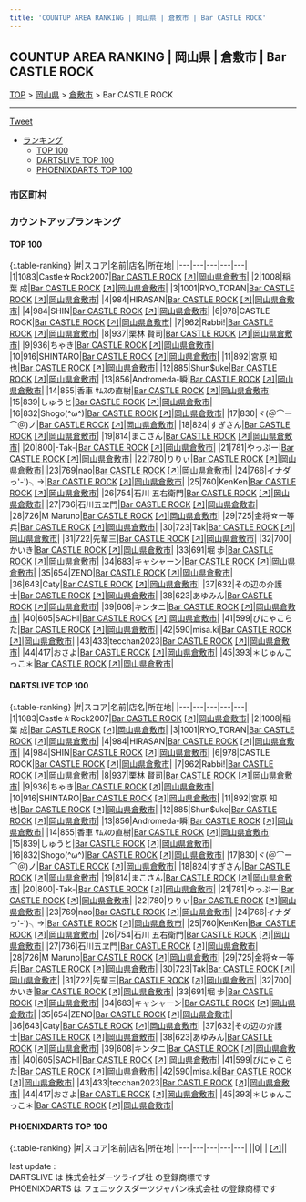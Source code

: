 ```yaml
---
title: 'COUNTUP AREA RANKING | 岡山県 | 倉敷市 | Bar CASTLE ROCK'
---
```

## COUNTUP AREA RANKING | 岡山県 | 倉敷市 | Bar CASTLE ROCK

[TOP](/darts/rank/) > [岡山県](/darts/rank/岡山県/) > [倉敷市](/darts/rank/岡山県/倉敷市/) > Bar CASTLE ROCK

___

<a href="https://twitter.com/share?ref_src=twsrc%5Etfw" data-text="COUNTUP AREA RANKING | 岡山県倉敷市Bar CASTLE ROCK" class="twitter-share-button" data-hashtags="DARTSLIVE,PHOENIXDARTS,darts,ダーツ" data-show-count="false">Tweet</a>

* [ランキング](#カウントアップランキング)
    * [TOP 100](#top-100)
    * [DARTSLIVE TOP 100](#dartslive-top-100)
    * [PHOENIXDARTS TOP 100](#phoenixdarts-top-100)

### 市区町村

<ul>

</ul>

### カウントアップランキング

#### TOP 100



{:.table-ranking}
|#|スコア|名前|店名|所在地|
|---|---|---|---|---|
|1|1083|<span class="rank-name-dl">Castle☆Rock2007</span>|<a href="/darts/rank/shops/91de7d9530c4483e774c926eb736cb5a.html">Bar CASTLE ROCK</a> <a href="https://search.dartslive.com/jp/shop/91de7d9530c4483e774c926eb736cb5a">[↗]</a>|<a href="/darts/rank/岡山県/倉敷市">岡山県倉敷市</a>|
|2|1008|<span class="rank-name-dl">稲葉 成</span>|<a href="/darts/rank/shops/91de7d9530c4483e774c926eb736cb5a.html">Bar CASTLE ROCK</a> <a href="https://search.dartslive.com/jp/shop/91de7d9530c4483e774c926eb736cb5a">[↗]</a>|<a href="/darts/rank/岡山県/倉敷市">岡山県倉敷市</a>|
|3|1001|<span class="rank-name-dl">RYO_TORAN</span>|<a href="/darts/rank/shops/91de7d9530c4483e774c926eb736cb5a.html">Bar CASTLE ROCK</a> <a href="https://search.dartslive.com/jp/shop/91de7d9530c4483e774c926eb736cb5a">[↗]</a>|<a href="/darts/rank/岡山県/倉敷市">岡山県倉敷市</a>|
|4|984|<span class="rank-name-dl">HIRASAN</span>|<a href="/darts/rank/shops/91de7d9530c4483e774c926eb736cb5a.html">Bar CASTLE ROCK</a> <a href="https://search.dartslive.com/jp/shop/91de7d9530c4483e774c926eb736cb5a">[↗]</a>|<a href="/darts/rank/岡山県/倉敷市">岡山県倉敷市</a>|
|4|984|<span class="rank-name-dl">SHIN</span>|<a href="/darts/rank/shops/91de7d9530c4483e774c926eb736cb5a.html">Bar CASTLE ROCK</a> <a href="https://search.dartslive.com/jp/shop/91de7d9530c4483e774c926eb736cb5a">[↗]</a>|<a href="/darts/rank/岡山県/倉敷市">岡山県倉敷市</a>|
|6|978|<span class="rank-name-dl">CASTLE ROCK</span>|<a href="/darts/rank/shops/91de7d9530c4483e774c926eb736cb5a.html">Bar CASTLE ROCK</a> <a href="https://search.dartslive.com/jp/shop/91de7d9530c4483e774c926eb736cb5a">[↗]</a>|<a href="/darts/rank/岡山県/倉敷市">岡山県倉敷市</a>|
|7|962|<span class="rank-name-dl">Rabbi!</span>|<a href="/darts/rank/shops/91de7d9530c4483e774c926eb736cb5a.html">Bar CASTLE ROCK</a> <a href="https://search.dartslive.com/jp/shop/91de7d9530c4483e774c926eb736cb5a">[↗]</a>|<a href="/darts/rank/岡山県/倉敷市">岡山県倉敷市</a>|
|8|937|<span class="rank-name-dl">栗林 賢司</span>|<a href="/darts/rank/shops/91de7d9530c4483e774c926eb736cb5a.html">Bar CASTLE ROCK</a> <a href="https://search.dartslive.com/jp/shop/91de7d9530c4483e774c926eb736cb5a">[↗]</a>|<a href="/darts/rank/岡山県/倉敷市">岡山県倉敷市</a>|
|9|936|<span class="rank-name-dl">ちゃき</span>|<a href="/darts/rank/shops/91de7d9530c4483e774c926eb736cb5a.html">Bar CASTLE ROCK</a> <a href="https://search.dartslive.com/jp/shop/91de7d9530c4483e774c926eb736cb5a">[↗]</a>|<a href="/darts/rank/岡山県/倉敷市">岡山県倉敷市</a>|
|10|916|<span class="rank-name-dl">SHINTARO</span>|<a href="/darts/rank/shops/91de7d9530c4483e774c926eb736cb5a.html">Bar CASTLE ROCK</a> <a href="https://search.dartslive.com/jp/shop/91de7d9530c4483e774c926eb736cb5a">[↗]</a>|<a href="/darts/rank/岡山県/倉敷市">岡山県倉敷市</a>|
|11|892|<span class="rank-name-dl">宮原 知也</span>|<a href="/darts/rank/shops/91de7d9530c4483e774c926eb736cb5a.html">Bar CASTLE ROCK</a> <a href="https://search.dartslive.com/jp/shop/91de7d9530c4483e774c926eb736cb5a">[↗]</a>|<a href="/darts/rank/岡山県/倉敷市">岡山県倉敷市</a>|
|12|885|<span class="rank-name-dl">Shun$uke</span>|<a href="/darts/rank/shops/91de7d9530c4483e774c926eb736cb5a.html">Bar CASTLE ROCK</a> <a href="https://search.dartslive.com/jp/shop/91de7d9530c4483e774c926eb736cb5a">[↗]</a>|<a href="/darts/rank/岡山県/倉敷市">岡山県倉敷市</a>|
|13|856|<span class="rank-name-dl">Andromeda-瞬</span>|<a href="/darts/rank/shops/91de7d9530c4483e774c926eb736cb5a.html">Bar CASTLE ROCK</a> <a href="https://search.dartslive.com/jp/shop/91de7d9530c4483e774c926eb736cb5a">[↗]</a>|<a href="/darts/rank/岡山県/倉敷市">岡山県倉敷市</a>|
|14|855|<span class="rank-name-dl">香車 ｻﾑｽの直樹</span>|<a href="/darts/rank/shops/91de7d9530c4483e774c926eb736cb5a.html">Bar CASTLE ROCK</a> <a href="https://search.dartslive.com/jp/shop/91de7d9530c4483e774c926eb736cb5a">[↗]</a>|<a href="/darts/rank/岡山県/倉敷市">岡山県倉敷市</a>|
|15|839|<span class="rank-name-dl">しゅうと</span>|<a href="/darts/rank/shops/91de7d9530c4483e774c926eb736cb5a.html">Bar CASTLE ROCK</a> <a href="https://search.dartslive.com/jp/shop/91de7d9530c4483e774c926eb736cb5a">[↗]</a>|<a href="/darts/rank/岡山県/倉敷市">岡山県倉敷市</a>|
|16|832|<span class="rank-name-dl">Shogo(^ω^)</span>|<a href="/darts/rank/shops/91de7d9530c4483e774c926eb736cb5a.html">Bar CASTLE ROCK</a> <a href="https://search.dartslive.com/jp/shop/91de7d9530c4483e774c926eb736cb5a">[↗]</a>|<a href="/darts/rank/岡山県/倉敷市">岡山県倉敷市</a>|
|17|830|<span class="rank-name-dl">ヾ(＠⌒ー⌒＠)ノ</span>|<a href="/darts/rank/shops/91de7d9530c4483e774c926eb736cb5a.html">Bar CASTLE ROCK</a> <a href="https://search.dartslive.com/jp/shop/91de7d9530c4483e774c926eb736cb5a">[↗]</a>|<a href="/darts/rank/岡山県/倉敷市">岡山県倉敷市</a>|
|18|824|<span class="rank-name-dl">すぎさん</span>|<a href="/darts/rank/shops/91de7d9530c4483e774c926eb736cb5a.html">Bar CASTLE ROCK</a> <a href="https://search.dartslive.com/jp/shop/91de7d9530c4483e774c926eb736cb5a">[↗]</a>|<a href="/darts/rank/岡山県/倉敷市">岡山県倉敷市</a>|
|19|814|<span class="rank-name-dl">まこさん</span>|<a href="/darts/rank/shops/91de7d9530c4483e774c926eb736cb5a.html">Bar CASTLE ROCK</a> <a href="https://search.dartslive.com/jp/shop/91de7d9530c4483e774c926eb736cb5a">[↗]</a>|<a href="/darts/rank/岡山県/倉敷市">岡山県倉敷市</a>|
|20|800|<span class="rank-name-dl">-Tak-</span>|<a href="/darts/rank/shops/91de7d9530c4483e774c926eb736cb5a.html">Bar CASTLE ROCK</a> <a href="https://search.dartslive.com/jp/shop/91de7d9530c4483e774c926eb736cb5a">[↗]</a>|<a href="/darts/rank/岡山県/倉敷市">岡山県倉敷市</a>|
|21|781|<span class="rank-name-dl">やっぷー</span>|<a href="/darts/rank/shops/91de7d9530c4483e774c926eb736cb5a.html">Bar CASTLE ROCK</a> <a href="https://search.dartslive.com/jp/shop/91de7d9530c4483e774c926eb736cb5a">[↗]</a>|<a href="/darts/rank/岡山県/倉敷市">岡山県倉敷市</a>|
|22|780|<span class="rank-name-dl">りりぃ</span>|<a href="/darts/rank/shops/91de7d9530c4483e774c926eb736cb5a.html">Bar CASTLE ROCK</a> <a href="https://search.dartslive.com/jp/shop/91de7d9530c4483e774c926eb736cb5a">[↗]</a>|<a href="/darts/rank/岡山県/倉敷市">岡山県倉敷市</a>|
|23|769|<span class="rank-name-dl">nao</span>|<a href="/darts/rank/shops/91de7d9530c4483e774c926eb736cb5a.html">Bar CASTLE ROCK</a> <a href="https://search.dartslive.com/jp/shop/91de7d9530c4483e774c926eb736cb5a">[↗]</a>|<a href="/darts/rank/岡山県/倉敷市">岡山県倉敷市</a>|
|24|766|<span class="rank-name-dl">イナダっ&#x27;-&#x27;)╮→</span>|<a href="/darts/rank/shops/91de7d9530c4483e774c926eb736cb5a.html">Bar CASTLE ROCK</a> <a href="https://search.dartslive.com/jp/shop/91de7d9530c4483e774c926eb736cb5a">[↗]</a>|<a href="/darts/rank/岡山県/倉敷市">岡山県倉敷市</a>|
|25|760|<span class="rank-name-dl">KenKen</span>|<a href="/darts/rank/shops/91de7d9530c4483e774c926eb736cb5a.html">Bar CASTLE ROCK</a> <a href="https://search.dartslive.com/jp/shop/91de7d9530c4483e774c926eb736cb5a">[↗]</a>|<a href="/darts/rank/岡山県/倉敷市">岡山県倉敷市</a>|
|26|754|<span class="rank-name-dl">石川 五右衛門</span>|<a href="/darts/rank/shops/91de7d9530c4483e774c926eb736cb5a.html">Bar CASTLE ROCK</a> <a href="https://search.dartslive.com/jp/shop/91de7d9530c4483e774c926eb736cb5a">[↗]</a>|<a href="/darts/rank/岡山県/倉敷市">岡山県倉敷市</a>|
|27|736|<span class="rank-name-dl">石川五ヱ門</span>|<a href="/darts/rank/shops/91de7d9530c4483e774c926eb736cb5a.html">Bar CASTLE ROCK</a> <a href="https://search.dartslive.com/jp/shop/91de7d9530c4483e774c926eb736cb5a">[↗]</a>|<a href="/darts/rank/岡山県/倉敷市">岡山県倉敷市</a>|
|28|726|<span class="rank-name-dl">M Maruno</span>|<a href="/darts/rank/shops/91de7d9530c4483e774c926eb736cb5a.html">Bar CASTLE ROCK</a> <a href="https://search.dartslive.com/jp/shop/91de7d9530c4483e774c926eb736cb5a">[↗]</a>|<a href="/darts/rank/岡山県/倉敷市">岡山県倉敷市</a>|
|29|725|<span class="rank-name-dl">金将☆一等兵</span>|<a href="/darts/rank/shops/91de7d9530c4483e774c926eb736cb5a.html">Bar CASTLE ROCK</a> <a href="https://search.dartslive.com/jp/shop/91de7d9530c4483e774c926eb736cb5a">[↗]</a>|<a href="/darts/rank/岡山県/倉敷市">岡山県倉敷市</a>|
|30|723|<span class="rank-name-dl">Tak</span>|<a href="/darts/rank/shops/91de7d9530c4483e774c926eb736cb5a.html">Bar CASTLE ROCK</a> <a href="https://search.dartslive.com/jp/shop/91de7d9530c4483e774c926eb736cb5a">[↗]</a>|<a href="/darts/rank/岡山県/倉敷市">岡山県倉敷市</a>|
|31|722|<span class="rank-name-dl">先輩三</span>|<a href="/darts/rank/shops/91de7d9530c4483e774c926eb736cb5a.html">Bar CASTLE ROCK</a> <a href="https://search.dartslive.com/jp/shop/91de7d9530c4483e774c926eb736cb5a">[↗]</a>|<a href="/darts/rank/岡山県/倉敷市">岡山県倉敷市</a>|
|32|700|<span class="rank-name-dl">かいき</span>|<a href="/darts/rank/shops/91de7d9530c4483e774c926eb736cb5a.html">Bar CASTLE ROCK</a> <a href="https://search.dartslive.com/jp/shop/91de7d9530c4483e774c926eb736cb5a">[↗]</a>|<a href="/darts/rank/岡山県/倉敷市">岡山県倉敷市</a>|
|33|691|<span class="rank-name-dl">堀 歩</span>|<a href="/darts/rank/shops/91de7d9530c4483e774c926eb736cb5a.html">Bar CASTLE ROCK</a> <a href="https://search.dartslive.com/jp/shop/91de7d9530c4483e774c926eb736cb5a">[↗]</a>|<a href="/darts/rank/岡山県/倉敷市">岡山県倉敷市</a>|
|34|683|<span class="rank-name-dl">キャシャーン</span>|<a href="/darts/rank/shops/91de7d9530c4483e774c926eb736cb5a.html">Bar CASTLE ROCK</a> <a href="https://search.dartslive.com/jp/shop/91de7d9530c4483e774c926eb736cb5a">[↗]</a>|<a href="/darts/rank/岡山県/倉敷市">岡山県倉敷市</a>|
|35|654|<span class="rank-name-dl">ZENO</span>|<a href="/darts/rank/shops/91de7d9530c4483e774c926eb736cb5a.html">Bar CASTLE ROCK</a> <a href="https://search.dartslive.com/jp/shop/91de7d9530c4483e774c926eb736cb5a">[↗]</a>|<a href="/darts/rank/岡山県/倉敷市">岡山県倉敷市</a>|
|36|643|<span class="rank-name-dl">Caty</span>|<a href="/darts/rank/shops/91de7d9530c4483e774c926eb736cb5a.html">Bar CASTLE ROCK</a> <a href="https://search.dartslive.com/jp/shop/91de7d9530c4483e774c926eb736cb5a">[↗]</a>|<a href="/darts/rank/岡山県/倉敷市">岡山県倉敷市</a>|
|37|632|<span class="rank-name-dl">その辺の介護士</span>|<a href="/darts/rank/shops/91de7d9530c4483e774c926eb736cb5a.html">Bar CASTLE ROCK</a> <a href="https://search.dartslive.com/jp/shop/91de7d9530c4483e774c926eb736cb5a">[↗]</a>|<a href="/darts/rank/岡山県/倉敷市">岡山県倉敷市</a>|
|38|623|<span class="rank-name-dl">あゆみん</span>|<a href="/darts/rank/shops/91de7d9530c4483e774c926eb736cb5a.html">Bar CASTLE ROCK</a> <a href="https://search.dartslive.com/jp/shop/91de7d9530c4483e774c926eb736cb5a">[↗]</a>|<a href="/darts/rank/岡山県/倉敷市">岡山県倉敷市</a>|
|39|608|<span class="rank-name-dl">キンタニ</span>|<a href="/darts/rank/shops/91de7d9530c4483e774c926eb736cb5a.html">Bar CASTLE ROCK</a> <a href="https://search.dartslive.com/jp/shop/91de7d9530c4483e774c926eb736cb5a">[↗]</a>|<a href="/darts/rank/岡山県/倉敷市">岡山県倉敷市</a>|
|40|605|<span class="rank-name-dl">SACHI</span>|<a href="/darts/rank/shops/91de7d9530c4483e774c926eb736cb5a.html">Bar CASTLE ROCK</a> <a href="https://search.dartslive.com/jp/shop/91de7d9530c4483e774c926eb736cb5a">[↗]</a>|<a href="/darts/rank/岡山県/倉敷市">岡山県倉敷市</a>|
|41|599|<span class="rank-name-dl">ぴにゃこらた</span>|<a href="/darts/rank/shops/91de7d9530c4483e774c926eb736cb5a.html">Bar CASTLE ROCK</a> <a href="https://search.dartslive.com/jp/shop/91de7d9530c4483e774c926eb736cb5a">[↗]</a>|<a href="/darts/rank/岡山県/倉敷市">岡山県倉敷市</a>|
|42|590|<span class="rank-name-dl">misa.ki</span>|<a href="/darts/rank/shops/91de7d9530c4483e774c926eb736cb5a.html">Bar CASTLE ROCK</a> <a href="https://search.dartslive.com/jp/shop/91de7d9530c4483e774c926eb736cb5a">[↗]</a>|<a href="/darts/rank/岡山県/倉敷市">岡山県倉敷市</a>|
|43|433|<span class="rank-name-dl">tecchan2023</span>|<a href="/darts/rank/shops/91de7d9530c4483e774c926eb736cb5a.html">Bar CASTLE ROCK</a> <a href="https://search.dartslive.com/jp/shop/91de7d9530c4483e774c926eb736cb5a">[↗]</a>|<a href="/darts/rank/岡山県/倉敷市">岡山県倉敷市</a>|
|44|417|<span class="rank-name-dl">おさよ</span>|<a href="/darts/rank/shops/91de7d9530c4483e774c926eb736cb5a.html">Bar CASTLE ROCK</a> <a href="https://search.dartslive.com/jp/shop/91de7d9530c4483e774c926eb736cb5a">[↗]</a>|<a href="/darts/rank/岡山県/倉敷市">岡山県倉敷市</a>|
|45|393|<span class="rank-name-dl">＊じゅんこっこ＊</span>|<a href="/darts/rank/shops/91de7d9530c4483e774c926eb736cb5a.html">Bar CASTLE ROCK</a> <a href="https://search.dartslive.com/jp/shop/91de7d9530c4483e774c926eb736cb5a">[↗]</a>|<a href="/darts/rank/岡山県/倉敷市">岡山県倉敷市</a>|


#### DARTSLIVE TOP 100



{:.table-ranking}
|#|スコア|名前|店名|所在地|
|---|---|---|---|---|
|1|1083|<span class="rank-name-dl">Castle☆Rock2007</span>|<a href="/darts/rank/shops/91de7d9530c4483e774c926eb736cb5a.html">Bar CASTLE ROCK</a> <a href="https://search.dartslive.com/jp/shop/91de7d9530c4483e774c926eb736cb5a">[↗]</a>|<a href="/darts/rank/岡山県/倉敷市">岡山県倉敷市</a>|
|2|1008|<span class="rank-name-dl">稲葉 成</span>|<a href="/darts/rank/shops/91de7d9530c4483e774c926eb736cb5a.html">Bar CASTLE ROCK</a> <a href="https://search.dartslive.com/jp/shop/91de7d9530c4483e774c926eb736cb5a">[↗]</a>|<a href="/darts/rank/岡山県/倉敷市">岡山県倉敷市</a>|
|3|1001|<span class="rank-name-dl">RYO_TORAN</span>|<a href="/darts/rank/shops/91de7d9530c4483e774c926eb736cb5a.html">Bar CASTLE ROCK</a> <a href="https://search.dartslive.com/jp/shop/91de7d9530c4483e774c926eb736cb5a">[↗]</a>|<a href="/darts/rank/岡山県/倉敷市">岡山県倉敷市</a>|
|4|984|<span class="rank-name-dl">HIRASAN</span>|<a href="/darts/rank/shops/91de7d9530c4483e774c926eb736cb5a.html">Bar CASTLE ROCK</a> <a href="https://search.dartslive.com/jp/shop/91de7d9530c4483e774c926eb736cb5a">[↗]</a>|<a href="/darts/rank/岡山県/倉敷市">岡山県倉敷市</a>|
|4|984|<span class="rank-name-dl">SHIN</span>|<a href="/darts/rank/shops/91de7d9530c4483e774c926eb736cb5a.html">Bar CASTLE ROCK</a> <a href="https://search.dartslive.com/jp/shop/91de7d9530c4483e774c926eb736cb5a">[↗]</a>|<a href="/darts/rank/岡山県/倉敷市">岡山県倉敷市</a>|
|6|978|<span class="rank-name-dl">CASTLE ROCK</span>|<a href="/darts/rank/shops/91de7d9530c4483e774c926eb736cb5a.html">Bar CASTLE ROCK</a> <a href="https://search.dartslive.com/jp/shop/91de7d9530c4483e774c926eb736cb5a">[↗]</a>|<a href="/darts/rank/岡山県/倉敷市">岡山県倉敷市</a>|
|7|962|<span class="rank-name-dl">Rabbi!</span>|<a href="/darts/rank/shops/91de7d9530c4483e774c926eb736cb5a.html">Bar CASTLE ROCK</a> <a href="https://search.dartslive.com/jp/shop/91de7d9530c4483e774c926eb736cb5a">[↗]</a>|<a href="/darts/rank/岡山県/倉敷市">岡山県倉敷市</a>|
|8|937|<span class="rank-name-dl">栗林 賢司</span>|<a href="/darts/rank/shops/91de7d9530c4483e774c926eb736cb5a.html">Bar CASTLE ROCK</a> <a href="https://search.dartslive.com/jp/shop/91de7d9530c4483e774c926eb736cb5a">[↗]</a>|<a href="/darts/rank/岡山県/倉敷市">岡山県倉敷市</a>|
|9|936|<span class="rank-name-dl">ちゃき</span>|<a href="/darts/rank/shops/91de7d9530c4483e774c926eb736cb5a.html">Bar CASTLE ROCK</a> <a href="https://search.dartslive.com/jp/shop/91de7d9530c4483e774c926eb736cb5a">[↗]</a>|<a href="/darts/rank/岡山県/倉敷市">岡山県倉敷市</a>|
|10|916|<span class="rank-name-dl">SHINTARO</span>|<a href="/darts/rank/shops/91de7d9530c4483e774c926eb736cb5a.html">Bar CASTLE ROCK</a> <a href="https://search.dartslive.com/jp/shop/91de7d9530c4483e774c926eb736cb5a">[↗]</a>|<a href="/darts/rank/岡山県/倉敷市">岡山県倉敷市</a>|
|11|892|<span class="rank-name-dl">宮原 知也</span>|<a href="/darts/rank/shops/91de7d9530c4483e774c926eb736cb5a.html">Bar CASTLE ROCK</a> <a href="https://search.dartslive.com/jp/shop/91de7d9530c4483e774c926eb736cb5a">[↗]</a>|<a href="/darts/rank/岡山県/倉敷市">岡山県倉敷市</a>|
|12|885|<span class="rank-name-dl">Shun$uke</span>|<a href="/darts/rank/shops/91de7d9530c4483e774c926eb736cb5a.html">Bar CASTLE ROCK</a> <a href="https://search.dartslive.com/jp/shop/91de7d9530c4483e774c926eb736cb5a">[↗]</a>|<a href="/darts/rank/岡山県/倉敷市">岡山県倉敷市</a>|
|13|856|<span class="rank-name-dl">Andromeda-瞬</span>|<a href="/darts/rank/shops/91de7d9530c4483e774c926eb736cb5a.html">Bar CASTLE ROCK</a> <a href="https://search.dartslive.com/jp/shop/91de7d9530c4483e774c926eb736cb5a">[↗]</a>|<a href="/darts/rank/岡山県/倉敷市">岡山県倉敷市</a>|
|14|855|<span class="rank-name-dl">香車 ｻﾑｽの直樹</span>|<a href="/darts/rank/shops/91de7d9530c4483e774c926eb736cb5a.html">Bar CASTLE ROCK</a> <a href="https://search.dartslive.com/jp/shop/91de7d9530c4483e774c926eb736cb5a">[↗]</a>|<a href="/darts/rank/岡山県/倉敷市">岡山県倉敷市</a>|
|15|839|<span class="rank-name-dl">しゅうと</span>|<a href="/darts/rank/shops/91de7d9530c4483e774c926eb736cb5a.html">Bar CASTLE ROCK</a> <a href="https://search.dartslive.com/jp/shop/91de7d9530c4483e774c926eb736cb5a">[↗]</a>|<a href="/darts/rank/岡山県/倉敷市">岡山県倉敷市</a>|
|16|832|<span class="rank-name-dl">Shogo(^ω^)</span>|<a href="/darts/rank/shops/91de7d9530c4483e774c926eb736cb5a.html">Bar CASTLE ROCK</a> <a href="https://search.dartslive.com/jp/shop/91de7d9530c4483e774c926eb736cb5a">[↗]</a>|<a href="/darts/rank/岡山県/倉敷市">岡山県倉敷市</a>|
|17|830|<span class="rank-name-dl">ヾ(＠⌒ー⌒＠)ノ</span>|<a href="/darts/rank/shops/91de7d9530c4483e774c926eb736cb5a.html">Bar CASTLE ROCK</a> <a href="https://search.dartslive.com/jp/shop/91de7d9530c4483e774c926eb736cb5a">[↗]</a>|<a href="/darts/rank/岡山県/倉敷市">岡山県倉敷市</a>|
|18|824|<span class="rank-name-dl">すぎさん</span>|<a href="/darts/rank/shops/91de7d9530c4483e774c926eb736cb5a.html">Bar CASTLE ROCK</a> <a href="https://search.dartslive.com/jp/shop/91de7d9530c4483e774c926eb736cb5a">[↗]</a>|<a href="/darts/rank/岡山県/倉敷市">岡山県倉敷市</a>|
|19|814|<span class="rank-name-dl">まこさん</span>|<a href="/darts/rank/shops/91de7d9530c4483e774c926eb736cb5a.html">Bar CASTLE ROCK</a> <a href="https://search.dartslive.com/jp/shop/91de7d9530c4483e774c926eb736cb5a">[↗]</a>|<a href="/darts/rank/岡山県/倉敷市">岡山県倉敷市</a>|
|20|800|<span class="rank-name-dl">-Tak-</span>|<a href="/darts/rank/shops/91de7d9530c4483e774c926eb736cb5a.html">Bar CASTLE ROCK</a> <a href="https://search.dartslive.com/jp/shop/91de7d9530c4483e774c926eb736cb5a">[↗]</a>|<a href="/darts/rank/岡山県/倉敷市">岡山県倉敷市</a>|
|21|781|<span class="rank-name-dl">やっぷー</span>|<a href="/darts/rank/shops/91de7d9530c4483e774c926eb736cb5a.html">Bar CASTLE ROCK</a> <a href="https://search.dartslive.com/jp/shop/91de7d9530c4483e774c926eb736cb5a">[↗]</a>|<a href="/darts/rank/岡山県/倉敷市">岡山県倉敷市</a>|
|22|780|<span class="rank-name-dl">りりぃ</span>|<a href="/darts/rank/shops/91de7d9530c4483e774c926eb736cb5a.html">Bar CASTLE ROCK</a> <a href="https://search.dartslive.com/jp/shop/91de7d9530c4483e774c926eb736cb5a">[↗]</a>|<a href="/darts/rank/岡山県/倉敷市">岡山県倉敷市</a>|
|23|769|<span class="rank-name-dl">nao</span>|<a href="/darts/rank/shops/91de7d9530c4483e774c926eb736cb5a.html">Bar CASTLE ROCK</a> <a href="https://search.dartslive.com/jp/shop/91de7d9530c4483e774c926eb736cb5a">[↗]</a>|<a href="/darts/rank/岡山県/倉敷市">岡山県倉敷市</a>|
|24|766|<span class="rank-name-dl">イナダっ&#x27;-&#x27;)╮→</span>|<a href="/darts/rank/shops/91de7d9530c4483e774c926eb736cb5a.html">Bar CASTLE ROCK</a> <a href="https://search.dartslive.com/jp/shop/91de7d9530c4483e774c926eb736cb5a">[↗]</a>|<a href="/darts/rank/岡山県/倉敷市">岡山県倉敷市</a>|
|25|760|<span class="rank-name-dl">KenKen</span>|<a href="/darts/rank/shops/91de7d9530c4483e774c926eb736cb5a.html">Bar CASTLE ROCK</a> <a href="https://search.dartslive.com/jp/shop/91de7d9530c4483e774c926eb736cb5a">[↗]</a>|<a href="/darts/rank/岡山県/倉敷市">岡山県倉敷市</a>|
|26|754|<span class="rank-name-dl">石川 五右衛門</span>|<a href="/darts/rank/shops/91de7d9530c4483e774c926eb736cb5a.html">Bar CASTLE ROCK</a> <a href="https://search.dartslive.com/jp/shop/91de7d9530c4483e774c926eb736cb5a">[↗]</a>|<a href="/darts/rank/岡山県/倉敷市">岡山県倉敷市</a>|
|27|736|<span class="rank-name-dl">石川五ヱ門</span>|<a href="/darts/rank/shops/91de7d9530c4483e774c926eb736cb5a.html">Bar CASTLE ROCK</a> <a href="https://search.dartslive.com/jp/shop/91de7d9530c4483e774c926eb736cb5a">[↗]</a>|<a href="/darts/rank/岡山県/倉敷市">岡山県倉敷市</a>|
|28|726|<span class="rank-name-dl">M Maruno</span>|<a href="/darts/rank/shops/91de7d9530c4483e774c926eb736cb5a.html">Bar CASTLE ROCK</a> <a href="https://search.dartslive.com/jp/shop/91de7d9530c4483e774c926eb736cb5a">[↗]</a>|<a href="/darts/rank/岡山県/倉敷市">岡山県倉敷市</a>|
|29|725|<span class="rank-name-dl">金将☆一等兵</span>|<a href="/darts/rank/shops/91de7d9530c4483e774c926eb736cb5a.html">Bar CASTLE ROCK</a> <a href="https://search.dartslive.com/jp/shop/91de7d9530c4483e774c926eb736cb5a">[↗]</a>|<a href="/darts/rank/岡山県/倉敷市">岡山県倉敷市</a>|
|30|723|<span class="rank-name-dl">Tak</span>|<a href="/darts/rank/shops/91de7d9530c4483e774c926eb736cb5a.html">Bar CASTLE ROCK</a> <a href="https://search.dartslive.com/jp/shop/91de7d9530c4483e774c926eb736cb5a">[↗]</a>|<a href="/darts/rank/岡山県/倉敷市">岡山県倉敷市</a>|
|31|722|<span class="rank-name-dl">先輩三</span>|<a href="/darts/rank/shops/91de7d9530c4483e774c926eb736cb5a.html">Bar CASTLE ROCK</a> <a href="https://search.dartslive.com/jp/shop/91de7d9530c4483e774c926eb736cb5a">[↗]</a>|<a href="/darts/rank/岡山県/倉敷市">岡山県倉敷市</a>|
|32|700|<span class="rank-name-dl">かいき</span>|<a href="/darts/rank/shops/91de7d9530c4483e774c926eb736cb5a.html">Bar CASTLE ROCK</a> <a href="https://search.dartslive.com/jp/shop/91de7d9530c4483e774c926eb736cb5a">[↗]</a>|<a href="/darts/rank/岡山県/倉敷市">岡山県倉敷市</a>|
|33|691|<span class="rank-name-dl">堀 歩</span>|<a href="/darts/rank/shops/91de7d9530c4483e774c926eb736cb5a.html">Bar CASTLE ROCK</a> <a href="https://search.dartslive.com/jp/shop/91de7d9530c4483e774c926eb736cb5a">[↗]</a>|<a href="/darts/rank/岡山県/倉敷市">岡山県倉敷市</a>|
|34|683|<span class="rank-name-dl">キャシャーン</span>|<a href="/darts/rank/shops/91de7d9530c4483e774c926eb736cb5a.html">Bar CASTLE ROCK</a> <a href="https://search.dartslive.com/jp/shop/91de7d9530c4483e774c926eb736cb5a">[↗]</a>|<a href="/darts/rank/岡山県/倉敷市">岡山県倉敷市</a>|
|35|654|<span class="rank-name-dl">ZENO</span>|<a href="/darts/rank/shops/91de7d9530c4483e774c926eb736cb5a.html">Bar CASTLE ROCK</a> <a href="https://search.dartslive.com/jp/shop/91de7d9530c4483e774c926eb736cb5a">[↗]</a>|<a href="/darts/rank/岡山県/倉敷市">岡山県倉敷市</a>|
|36|643|<span class="rank-name-dl">Caty</span>|<a href="/darts/rank/shops/91de7d9530c4483e774c926eb736cb5a.html">Bar CASTLE ROCK</a> <a href="https://search.dartslive.com/jp/shop/91de7d9530c4483e774c926eb736cb5a">[↗]</a>|<a href="/darts/rank/岡山県/倉敷市">岡山県倉敷市</a>|
|37|632|<span class="rank-name-dl">その辺の介護士</span>|<a href="/darts/rank/shops/91de7d9530c4483e774c926eb736cb5a.html">Bar CASTLE ROCK</a> <a href="https://search.dartslive.com/jp/shop/91de7d9530c4483e774c926eb736cb5a">[↗]</a>|<a href="/darts/rank/岡山県/倉敷市">岡山県倉敷市</a>|
|38|623|<span class="rank-name-dl">あゆみん</span>|<a href="/darts/rank/shops/91de7d9530c4483e774c926eb736cb5a.html">Bar CASTLE ROCK</a> <a href="https://search.dartslive.com/jp/shop/91de7d9530c4483e774c926eb736cb5a">[↗]</a>|<a href="/darts/rank/岡山県/倉敷市">岡山県倉敷市</a>|
|39|608|<span class="rank-name-dl">キンタニ</span>|<a href="/darts/rank/shops/91de7d9530c4483e774c926eb736cb5a.html">Bar CASTLE ROCK</a> <a href="https://search.dartslive.com/jp/shop/91de7d9530c4483e774c926eb736cb5a">[↗]</a>|<a href="/darts/rank/岡山県/倉敷市">岡山県倉敷市</a>|
|40|605|<span class="rank-name-dl">SACHI</span>|<a href="/darts/rank/shops/91de7d9530c4483e774c926eb736cb5a.html">Bar CASTLE ROCK</a> <a href="https://search.dartslive.com/jp/shop/91de7d9530c4483e774c926eb736cb5a">[↗]</a>|<a href="/darts/rank/岡山県/倉敷市">岡山県倉敷市</a>|
|41|599|<span class="rank-name-dl">ぴにゃこらた</span>|<a href="/darts/rank/shops/91de7d9530c4483e774c926eb736cb5a.html">Bar CASTLE ROCK</a> <a href="https://search.dartslive.com/jp/shop/91de7d9530c4483e774c926eb736cb5a">[↗]</a>|<a href="/darts/rank/岡山県/倉敷市">岡山県倉敷市</a>|
|42|590|<span class="rank-name-dl">misa.ki</span>|<a href="/darts/rank/shops/91de7d9530c4483e774c926eb736cb5a.html">Bar CASTLE ROCK</a> <a href="https://search.dartslive.com/jp/shop/91de7d9530c4483e774c926eb736cb5a">[↗]</a>|<a href="/darts/rank/岡山県/倉敷市">岡山県倉敷市</a>|
|43|433|<span class="rank-name-dl">tecchan2023</span>|<a href="/darts/rank/shops/91de7d9530c4483e774c926eb736cb5a.html">Bar CASTLE ROCK</a> <a href="https://search.dartslive.com/jp/shop/91de7d9530c4483e774c926eb736cb5a">[↗]</a>|<a href="/darts/rank/岡山県/倉敷市">岡山県倉敷市</a>|
|44|417|<span class="rank-name-dl">おさよ</span>|<a href="/darts/rank/shops/91de7d9530c4483e774c926eb736cb5a.html">Bar CASTLE ROCK</a> <a href="https://search.dartslive.com/jp/shop/91de7d9530c4483e774c926eb736cb5a">[↗]</a>|<a href="/darts/rank/岡山県/倉敷市">岡山県倉敷市</a>|
|45|393|<span class="rank-name-dl">＊じゅんこっこ＊</span>|<a href="/darts/rank/shops/91de7d9530c4483e774c926eb736cb5a.html">Bar CASTLE ROCK</a> <a href="https://search.dartslive.com/jp/shop/91de7d9530c4483e774c926eb736cb5a">[↗]</a>|<a href="/darts/rank/岡山県/倉敷市">岡山県倉敷市</a>|


#### PHOENIXDARTS TOP 100



{:.table-ranking}
|#|スコア|名前|店名|所在地|
|---|---|---|---|---|
||0|<span class="rank-name-dl"> </span>|<a href="/darts/rank/shops/.html"></a> <a href="">[↗]</a>|<a href="/darts/rank//"></a>|


<div class="footer border-top border-gray-light mt-5 pt-3 text-right text-gray">
    last update : <span style="font-weight: italic" id="foot_last_modified"></span><br />
    DARTSLIVE は 株式会社ダーツライブ社 の登録商標です<br />
    PHOENIXDARTS は フェニックスダーツジャパン株式会社 の登録商標です<br />
</div>

<script src="https://cdnjs.cloudflare.com/ajax/libs/jquery.tablesorter/2.31.3/js/jquery.tablesorter.min.js" integrity="sha512-qzgd5cYSZcosqpzpn7zF2ZId8f/8CHmFKZ8j7mU4OUXTNRd5g+ZHBPsgKEwoqxCtdQvExE5LprwwPAgoicguNg==" crossorigin="anonymous" referrerpolicy="no-referrer"></script>
<link rel="stylesheet" href="https://cdnjs.cloudflare.com/ajax/libs/jquery.tablesorter/2.31.3/css/theme.default.min.css" integrity="sha512-wghhOJkjQX0Lh3NSWvNKeZ0ZpNn+SPVXX1Qyc9OCaogADktxrBiBdKGDoqVUOyhStvMBmJQ8ZdMHiR3wuEq8+w==" crossorigin="anonymous" referrerpolicy="no-referrer" />
<script>
$(function() {
    $(".table-ranking").tablesorter({sortList:[[0, 0]]});
    $("#foot_last_modified").text(formatDate(new Date(document.lastModified), 'yyyy-MM-dd HH:mm:ss'));
});
</script>

<script async src="https://platform.twitter.com/widgets.js" charset="utf-8"></script>